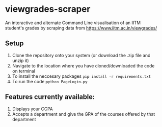 # viewgrades-scraper
An interactive and alternate Command Line visualisation of an IITM student's grades by scraping data from https://www.iitm.ac.in/viewgrades/

## Setup
1. Clone the repository onto your system (or download the .zip file and unzip it)
2. Navigate to the location where you have cloned/downloaded the code on terminal
3. To install the neccesary packages 
 `pip install -r requirements.txt`
4. To run the code 
 `python PageLogin.py`

## Features currently available:
1. Displays your CGPA
2. Accepts a department and give the GPA of the courses offered by that department
 

